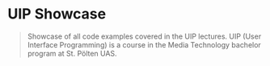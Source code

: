 # UIP Showcase
> Showcase of all code examples covered in the UIP lectures. UIP (User Interface Programming) is a course in the Media Technology bachelor program at St. Pölten UAS.